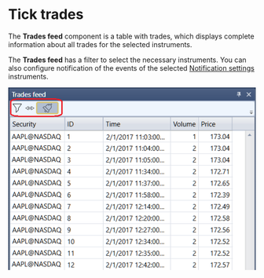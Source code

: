 # Tick trades

The **Trades feed** component is a table with trades, which displays complete information about all trades for the selected instruments.

The **Trades feed** has a filter to select the necessary instruments. You can also configure notification of the events of the selected [Notification settings](Designer_notification_Setting.md) instruments.

![Designer Tape Trades](../images/Designer_Tape_Trades.png)
